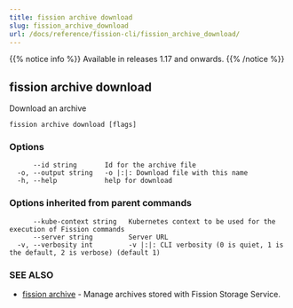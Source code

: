 ```yaml
---
title: fission archive download
slug: fission_archive_download
url: /docs/reference/fission-cli/fission_archive_download/
---
```


{{% notice info %}}
Available in releases 1.17 and onwards.
{{% /notice %}}

## fission archive download

Download an archive

```
fission archive download [flags]
```

### Options

```
      --id string       Id for the archive file
  -o, --output string   -o |:|: Download file with this name
  -h, --help            help for download
```

### Options inherited from parent commands

```
      --kube-context string   Kubernetes context to be used for the execution of Fission commands
      --server string         Server URL
  -v, --verbosity int         -v |:|: CLI verbosity (0 is quiet, 1 is the default, 2 is verbose) (default 1)
```

### SEE ALSO

* [fission archive](/docs/reference/fission-cli/fission_archive/)  - Manage archives stored with Fission Storage Service.
